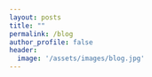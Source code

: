 ```yaml
---
layout: posts
title: ""
permalink: /blog
author_profile: false
header:
  image: '/assets/images/blog.jpg'
---
```

